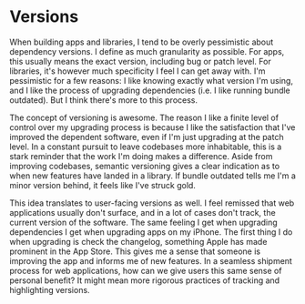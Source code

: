 # Versions

When building apps and libraries, I tend to be overly pessimistic about dependency versions. I define as much granularity as possible. For apps, this usually means the exact version, including bug or patch level. For libraries, it's however much specificity I feel I can get away with. I'm pessimistic for a few reasons: I like knowing exactly what version I'm using, and I like the process of upgrading dependencies (i.e. I like running bundle outdated). But I think there's more to this process.

The concept of versioning is awesome. The reason I like a finite level of control over my upgrading process is because I like the satisfaction that I've improved the dependent software, even if I'm just upgrading at the patch level. In a constant pursuit to leave codebases more inhabitable, this is a stark reminder that the work I'm doing makes a difference. Aside from improving codebases, semantic versioning gives a clear indication as to when new features have landed in a library. If bundle outdated tells me I'm a minor version behind, it feels like I've struck gold.

This idea translates to user-facing versions as well. I feel remissed that web applications usually don't surface, and in a lot of cases don't track, the current version of the software. The same feeling I get when upgrading dependencies I get when upgrading apps on my iPhone. The first thing I do when upgrading is check the changelog, something Apple has made prominent in the App Store. This gives me a sense that someone is improving the app and informs me of new features. In a seamless shipment process for web applications, how can we give users this same sense of personal benefit? It might mean more rigorous practices of tracking and highlighting versions.